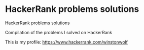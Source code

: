 # HackerRank problems solutions
 HackerRank problems solutions

Compilation of the problems I solved on HackerRank

This is my profile: https://www.hackerrank.com/winstonwolf

